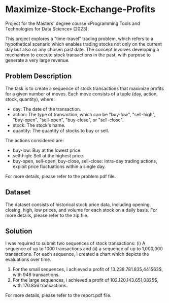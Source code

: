 # Maximize-Stock-Exchange-Profits

Project for the Masters' degree course «Programming Tools and Technologies for Data Science» (2023). 

This project explores a "time-travel" trading problem, which refers to a hypothetical scenario which enables trading stocks not only on the current day but also on any chosen past date. The concept involves developing a mechanism to execute stock transactions in the past, with purpose to generate a very large revenue. 


## Problem Description
The task is to create a sequence of stock transactions that maximize profits for a given number of moves. Each move consists of a tuple (day, action, stock, quantity), where:

* day: The date of the transaction.
* action: The type of transaction, which can be "buy-low", "sell-high", "buy-open", "sell-open", "buy-close", or "sell-close".
* stock: The stock's name.
* quantity: The quantity of stocks to buy or sell.


The actions considered are:

* buy-low: Buy at the lowest price.
* sell-high: Sell at the highest price.
* buy-open, sell-open, buy-close, sell-close: Intra-day trading actions, exploit price fluctuations within a single day.

For more details, please refer to the problem.pdf file.

## Dataset
The dataset consists of historical stock price data, including opening, closing, high, low prices, and volume for each stock on a daily basis. For more details, please refer to the zip file.

## Solution
I was required to submit two sequences of stock transactions: (i) A sequence of up to 1000 transactions and (ii) a sequence of up to 1,000,000 transactions. For each sequence, I created a chart which depicts the evaluations over time.

1. For the small sequences, i achieved a profit of 13.238.781.835,441563$, with 946 transactions.
2. For the large sequences, i achieved a profit of 102.120.143.651,0825$, with 170.856 transactions.

For more details, please refer to the report.pdf file.
